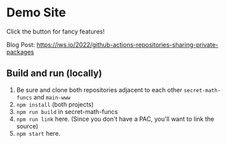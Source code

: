 # Demo Site

Click the button for fancy features!

Blog Post: https://iws.io/2022/github-actions-repositories-sharing-private-packages

## Build and run (locally)

 1. Be sure and clone both repositories adjacent to each other `secret-math-funcs` and `main-www`
 1. `npm install` (both projects)
 1. `npm run build` in secret-math-funcs
 1. `npm run link` here. (Since you don't have a PAC, you'll want to link the source)
 1. `npm start` here.
